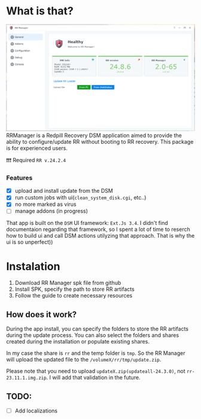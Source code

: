 # What is that?
![Main Screen](img/rrm2x.png)
RRManager is a Redpill Recovery DSM application aimed to provide the ability to configure/update RR without booting to RR recovery. This package is for experienced users. 

❗❗❗ Required `RR v.24.2.4`

### Features
 - [x] upload and install update from the DSM
 - [x] run custom jobs with ui(`clean_system_disk.cgi`, etc..)
 - [x] no more marked as virus 
 - [ ] manage addons (in progress)

That app is built on the `DSM` UI framework: `Ext.Js 3.4`.
I didn't find documentaion regarding that framework, so I spent a lot of time to reserch how to build ui and call DSM actions utilyzing that approach. That is why the ui is so unperfect))

# Instalation
1. Download RR Manager spk file from github
2. Install SPK, specify the path to store RR artifacts
3. Follow the guide to create necessary resources

## How does it work?
During the app install, you can specify the folders to store the RR artifacts during the update process. You can also select the folders and shares created during the installation or populate existing shares.

In my case the share is `rr` and the temp folder is `tmp`.
So the RR Manager will upload the updated file to the `/volumeX/rr/tmp/update.zip`.

Please note that you need to upload `updateX.zip(updateall-24.3.0)`, not `rr-23.11.1.img.zip`.
 I will add that validation in the future.

## TODO:
- [ ] Add localizations

